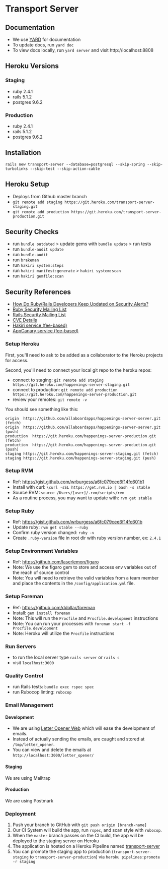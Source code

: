 # Transport Server

## Documentation

* We use [YARD](http://yardoc.org) for documentation
* To update docs, run `yard doc`
* To view docs locally, run `yard server` and visit http://localhost:8808

## Heroku Versions

### Staging

* ruby 2.4.1
* rails 5.1.2
* postgres 9.6.2

### Production

* ruby 2.4.1
* rails 5.1.2
* postgres 9.6.2

## Installation

`rails new transport-server --database=postgresql --skip-spring --skip-turbolinks --skip-test --skip-action-cable`

## Heroku Setup

* Deploys from Github master branch
* `git remote add staging https://git.heroku.com/transport-server-staging.git`
* `git remote add production https://git.heroku.com/transport-server-production.git`

## Security Checks

* run `bundle outdated` > update gems with `bundle update` > run tests
* run `bundle-audit update`
* run `bundle-audit`
* run `brakeman`
* run `hakiri system:steps`
* run `hakiri manifest:generate` > `hakiri system:scan`
* run `hakiri gemfile:scan`

## Security References

* [How Do Ruby/Rails Developers Keep Updated on Security Alerts?](http://gavinmiller.io/2015/staying-up-to-date-with-security-alerts/)
* [Ruby Security Mailing List](https://groups.google.com/forum/#!forum/ruby-security-ann)
* [Rails Security Mailing List](https://groups.google.com/forum/?fromgroups#!forum/rubyonrails-security)
* [CVE Details](https://www.cvedetails.com/)
* [Hakiri service (fee-based)](https://hakiri.io/)
* [AppCanary service (fee-based)](https://appcanary.com/)

### Setup Heroku

First, you'll need to ask to be added as a collaborator to the Heroku projects for access.

Second, you'll need to connect your local git repo to the heroku repos:
* connect to staging: `git remote add staging https://git.heroku.com/happenings-server-staging.git`
* connect to production: `git remote add production https://git.heroku.com/happenings-server-production.git`
* review your remotes: `git remote -v`

You should see something like this:
```
origin  https://github.com/allaboardapps/happenings-server-server.git (fetch)
origin  https://github.com/allaboardapps/happenings-server-server.git (push)
production  https://git.heroku.com/happenings-server-production.git (fetch)
production  https://git.heroku.com/happenings-server-production.git (push)
staging https://git.heroku.com/happenings-server-staging.git (fetch)
staging https://git.heroku.com/happenings-server-staging.git (push)
```
### Setup RVM

* Ref: https://gist.github.com/wrburgess/a6fc079cee6f14fc601b1
* Install with curl: `\curl -sSL https://get.rvm.io | bash -s stable`
* Source RVM: `source /Users/[user]/.rvm/scripts/rvm`
* As a routine process, you may want to update with: `rvm get stable`

### Setup Ruby

* Ref: https://gist.github.com/wrburgess/a6fc079cee6f14fc601b
* Update ruby: `rvm get stable --ruby`
* Confirm ruby version changed: `ruby -v`
* Create `.ruby-version` file in root dir with ruby version number, ex: `2.4.1`

### Setup Environment Variables

* Ref: https://github.com/laserlemon/figaro
* Note: We use the figaro gem to store and access env variables out of the reach of source control
* Note: You will need to retrieve the valid variables from a team member and place the contents in the `/config/application.yml` file.

### Setup Foreman

* Ref: https://github.com/ddollar/foreman
* Install: `gem install foreman`
* Note: This will run the `Procfile` and `Procfile.development` instructions
* Note: You can run your processes with `foreman start -f Procfile.development`
* Note: Heroku will utilize the `Procfile` instructions

### Run Servers

* to run the local server type `rails server` or `rails s`
* visit `localhost:3000`

### Quality Control

* run Rails tests: `bundle exec rspec spec`
* run Rubocop linting: `rubocop`

### Email Management

#### Development

* We are using [Letter Opener Web](https://github.com/fgrehm/letter_opener_web) which will ease the development of emails.
* Instead of actually sending the emails, are caught and stored at `/tmp/letter_opener`.
* You can view and delete the emails at `http://localhost:3000/letter_opener/`

#### Staging

We are using Mailtrap

#### Production

We are using Postmark

### Deployment

1. Push your branch to GitHub with `git push origin [branch-name]`
1. Our CI System will build the app, run `rspec`, and scan style with `rubocop`.
1. When the `master` branch passes on the CI build, the app will be deployed to the staging server on Heroku
1. The application is hosted on a Heroku Pipeline named [transport-server](https://dashboard.heroku.com/pipelines/dd583b0f-4721-4cf5-b195-b29f5bee8092)
1. You can promote the staging app to production (`transport-server-staging` to `transport-server-production`) via `heroku pipelines:promote -r staging`
